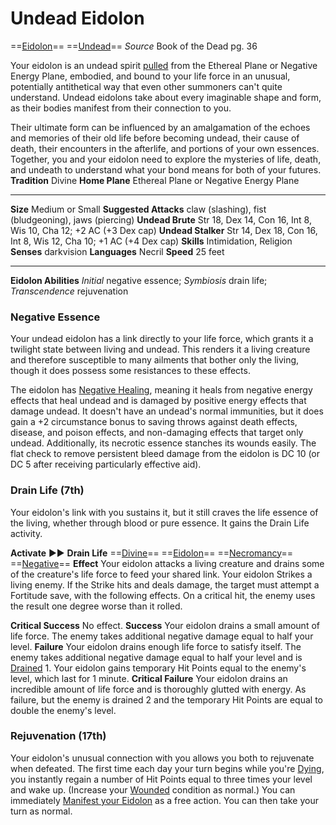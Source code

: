 # Undead Eidolon
==[Eidolon](../../../Traits/Eidolon.md)== ==[Undead](../../../Traits/Undead.md)==
*Source* Book of the Dead pg. 36

Your eidolon is an undead spirit [pulled](../../../Rules/Forced%20Movement.md) from the Ethereal Plane or Negative Energy Plane, embodied, and bound to your life force in an unusual, potentially antithetical way that even other summoners can't quite understand. Undead eidolons take about every imaginable shape and form, as their bodies manifest from their connection to you.

Their ultimate form can be influenced by an amalgamation of the echoes and memories of their old life before becoming undead, their cause of death, their encounters in the afterlife, and portions of your own essences. Together, you and your eidolon need to explore the mysteries of life, death, and undeath to understand what your bond means for both of your futures.
**Tradition** Divine
**Home Plane** Ethereal Plane or Negative Energy Plane

---
**Size** Medium or Small
**Suggested Attacks** claw (slashing), fist (bludgeoning), jaws (piercing)
**Undead Brute** Str 18, Dex 14, Con 16, Int 8, Wis 10, Cha 12; +2 AC (+3 Dex cap)
**Undead Stalker** Str 14, Dex 18, Con 16, Int 8, Wis 12, Cha 10; +1 AC (+4 Dex cap)
**Skills** Intimidation, Religion
**Senses** darkvision
**Languages** Necril
**Speed** 25 feet

---
**Eidolon Abilities** *Initial* negative essence; *Symbiosis* drain life; *Transcendence* rejuvenation

### Negative Essence
Your undead eidolon has a link directly to your life force, which grants it a twilight state between living and undead. This renders it a living creature and therefore susceptible to many ailments that bother only the living, though it does possess some resistances to these effects.

The eidolon has [Negative Healing](../../Abilities/Negative%20Healing.md), meaning it heals from negative energy effects that heal undead and is damaged by positive energy effects that damage undead. It doesn't have an undead's normal immunities, but it does gain a +2 circumstance bonus to saving throws against death effects, disease, and poison effects, and non-damaging effects that target only undead. Additionally, its necrotic essence stanches its wounds easily. The flat check to remove persistent bleed damage from the eidolon is DC 10 (or DC 5 after receiving particularly effective aid).

### Drain Life (7th)
Your eidolon's link with you sustains it, but it still craves the life essence of the living, whether through blood or pure essence. It gains the Drain Life activity.

**Activate** ►► **Drain Life**
==[Divine](../../../Traits/Divine.md)== ==[Eidolon](../../../Traits/Eidolon.md)== ==[Necromancy](../../../Traits/Necromancy.md)== ==[Negative](../../../Traits/Negative.md)== 
**Effect** Your eidolon attacks a living creature and drains some of the creature's life force to feed your shared link. Your eidolon Strikes a living enemy. If the Strike hits and deals damage, the target must attempt a Fortitude save, with the following effects. On a critical hit, the enemy uses the result one degree worse than it rolled.

**Critical Success** No effect.
**Success** Your eidolon drains a small amount of life force. The enemy takes additional negative damage equal to half your level.
**Failure** Your eidolon drains enough life force to satisfy itself. The enemy takes additional negative damage equal to half your level and is [Drained](../../../Conditions/Drained.md) 1. Your eidolon gains temporary Hit Points equal to the enemy's level, which last for 1 minute.
**Critical Failure** Your eidolon drains an incredible amount of life force and is thoroughly glutted with energy. As failure, but the enemy is drained 2 and the temporary Hit Points are equal to double the enemy's level.

### Rejuvenation (17th)
Your eidolon's unusual connection with you allows you both to rejuvenate when defeated. The first time each day your turn begins while you're [Dying](../../../Conditions/Dying.md), you instantly regain a number of Hit Points equal to three times your level and wake up. (Increase your [Wounded](../../../Conditions/Wounded.md) condition as normal.) You can immediately [Manifest your Eidolon](../../../Actions/Manifest%20Eidolon.md) as a free action. You can then take your turn as normal.
